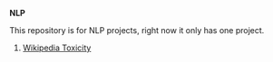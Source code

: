 **NLP**

This repository is for NLP projects, right now it only has one project.

1.  [Wikipedia
    Toxicity](https://github.com/FazilH/Personal-Projects/tree/master/NLP/Wikipedia%20Toxicity)
